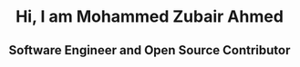 <h1 align="center">
  Hi, I am Mohammed Zubair Ahmed
  <br/>
  <h2 align="center">Software Engineer and Open Source Contributor</h2>
</h1>

